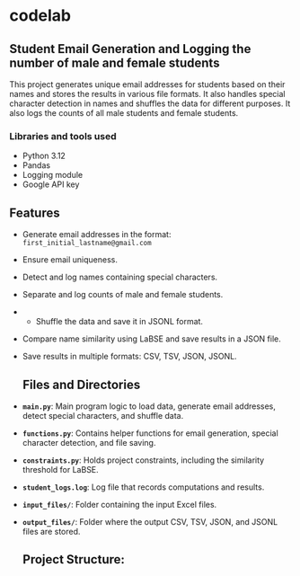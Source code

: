 # codelab 
## Student Email Generation and Logging the number of male and female students

This project generates unique email addresses for students based on their names and stores the results in various file formats. It also handles special character detection in names and shuffles the data for different purposes. It also logs the counts of all male students and female students.

### Libraries and tools used 
- Python 3.12
- Pandas
- Logging module
- Google API key

 ## Features
- Generate email addresses in the format: `first_initial_lastname@gmail.com`
- Ensure email uniqueness.
- Detect and log names containing special characters.
- Separate and log counts of male and female students.
- - Shuffle the data and save it in JSONL format.
- Compare name similarity using LaBSE and save results in a JSON file.
- Save results in multiple formats: CSV, TSV, JSON, JSONL.

  ## Files and Directories
- **`main.py`**: Main program logic to load data, generate email addresses, detect special characters, and shuffle data.
- **`functions.py`**: Contains helper functions for email generation, special character detection, and file saving.
- **`constraints.py`**: Holds project constraints, including the similarity threshold for LaBSE.
- **`student_logs.log`**: Log file that records computations and results.
- **`input_files/`**: Folder containing the input Excel files.
- **`output_files/`**: Folder where the output CSV, TSV, JSON, and JSONL files are stored.

   ## **Project Structure:**
